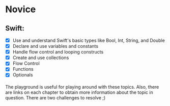 # Novice

## Swift:

- [x] Use and understand Swift's basic types like Bool, Int, String, and Double
- [x] Declare and use variables and constants
- [x] Handle flow control and looping constructs
- [x] Create and use collections 
- [x] Flow Control
- [x] Functions
- [x] Optionals

#### 
The playground is useful for playing around with these topics. Also, there are links on each chapter to obtain more information about the topic in question. There are two challenges to resolve ;)  
